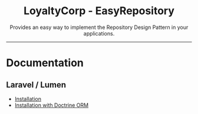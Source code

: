 <div align="center">
    <h1>LoyaltyCorp - EasyRepository</h1>
    <p>Provides an easy way to implement the Repository Design Pattern in your applications.</p>
</div>

---

# Documentation

## Laravel / Lumen

- [Installation](docs/laravel_install.md)
- [Installation with Doctrine ORM](docs/laravel_doctrine_orm_install.md)
